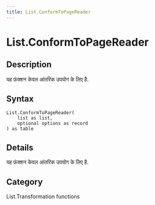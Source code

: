 ```yaml
---
title: List.ConformToPageReader
---
```


# List.ConformToPageReader


## Description

यह फ़ंक्शन केवल आंतरिक उपयोग के लिए है.


## Syntax

```powerquery
List.ConformToPageReader(
    list as list,
    optional options as record
) as table
```


## Details

यह फ़ंक्शन केवल आंतरिक उपयोग के लिए है.



## Category
List.Transformation functions
